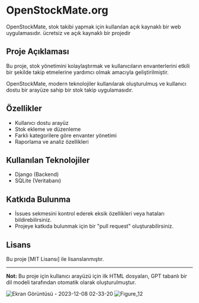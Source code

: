 # OpenStockMate.org

OpenStockMate, stok takibi yapmak için kullanılan açık kaynaklı bir web uygulamasıdır.
ücretsiz ve açık kaynaklı bir projedir

## Proje Açıklaması

Bu proje, stok yönetimini kolaylaştırmak ve kullanıcıların envanterlerini etkili bir şekilde takip etmelerine yardımcı olmak amacıyla geliştirilmiştir. 

OpenStockMate, modern teknolojiler kullanılarak oluşturulmuş ve kullanıcı dostu bir arayüze sahip bir stok takip uygulamasıdır.

## Özellikler

- Kullanıcı dostu arayüz
- Stok ekleme ve düzenleme
- Farklı kategorilere göre envanter yönetimi
- Raporlama ve analiz özellikleri

## Kullanılan Teknolojiler

- Django (Backend)
- SQLite (Veritabanı)

## Katkıda Bulunma

- İssues sekmesini kontrol ederek eksik özellikleri veya hataları bildirebilirsiniz.
- Projeye katkıda bulunmak için bir "pull request" oluşturabilirsiniz.

## Lisans

Bu proje [MIT Lisansı] ile lisanslanmıştır.

---

**Not:** Bu proje için kullanıcı arayüzü için ilk HTML dosyaları, GPT tabanlı bir dil modeli tarafından otomatik olarak oluşturulmuştur.


![Ekran Görüntüsü - 2023-12-08 02-33-20](https://github.com/CodeWizardette/OpenStockMateFrontend/assets/131625021/80aeec99-e30d-4807-a785-e55cd3879fc3)
![Figure_12](https://github.com/CodeWizardette/OpenStockMateFrontend/assets/131625021/a6c53679-f55d-4121-826d-294d15dad87a)

